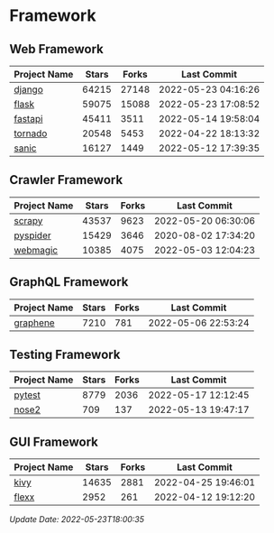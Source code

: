 # Framework

## Web Framework
| Project Name | Stars | Forks | Last Commit |
| ------------ | ----- | ----- | ----------- |
| [django](https://github.com/django/django) | 64215 | 27148 | 2022-05-23 04:16:26 |
| [flask](https://github.com/pallets/flask) | 59075 | 15088 | 2022-05-23 17:08:52 |
| [fastapi](https://github.com/tiangolo/fastapi) | 45411 | 3511 | 2022-05-14 19:58:04 |
| [tornado](https://github.com/tornadoweb/tornado) | 20548 | 5453 | 2022-04-22 18:13:32 |
| [sanic](https://github.com/sanic-org/sanic) | 16127 | 1449 | 2022-05-12 17:39:35 |

## Crawler Framework
| Project Name | Stars | Forks | Last Commit |
| ------------ | ----- | ----- | ----------- |
| [scrapy](https://github.com/scrapy/scrapy) | 43537 | 9623 | 2022-05-20 06:30:06 |
| [pyspider](https://github.com/binux/pyspider) | 15429 | 3646 | 2020-08-02 17:34:20 |
| [webmagic](https://github.com/code4craft/webmagic) | 10385 | 4075 | 2022-05-03 12:04:23 |

## GraphQL Framework
| Project Name | Stars | Forks | Last Commit |
| ------------ | ----- | ----- | ----------- |
| [graphene](https://github.com/graphql-python/graphene) | 7210 | 781 | 2022-05-06 22:53:24 |

## Testing Framework
| Project Name | Stars | Forks | Last Commit |
| ------------ | ----- | ----- | ----------- |
| [pytest](https://github.com/pytest-dev/pytest) | 8779 | 2036 | 2022-05-17 12:12:45 |
| [nose2](https://github.com/nose-devs/nose2) | 709 | 137 | 2022-05-13 19:47:17 |

## GUI Framework
| Project Name | Stars | Forks | Last Commit |
| ------------ | ----- | ----- | ----------- |
| [kivy](https://github.com/kivy/kivy) | 14635 | 2881 | 2022-04-25 19:46:01 |
| [flexx](https://github.com/flexxui/flexx) | 2952 | 261 | 2022-04-12 19:12:20 |

*Update Date: 2022-05-23T18:00:35*
